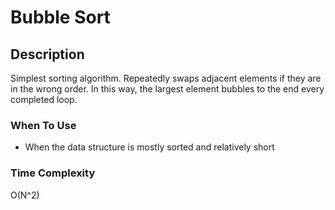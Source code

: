 # Bubble Sort

## Description

Simplest sorting algorithm. Repeatedly swaps adjacent elements if they are in the wrong order. In this way, the largest element bubbles to the end every completed loop.

### When To Use

* When the data structure is mostly sorted and relatively short

### Time Complexity

O(N^2)
